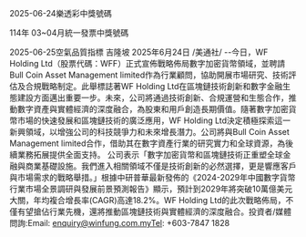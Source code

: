 
2025-06-24樂透彩中獎號碼

                                
114年 03~04月統一發票中獎號碼
                             
2025-06-25空氣品質指標
                               吉隆坡 2025年6月24日 /美通社/ --今日，WF Holding Ltd（股票代碼：WFF）正式宣佈戰略佈局數字加密貨幣領域，並聘請Bull Coin Asset Management limited作為行業顧問，協助開展市場研究、技術評估及合規戰略制定。此舉標誌著WF Holding Ltd在區塊鏈技術創新和數字金融生態建設方面邁出重要一步。未來，公司將通過技術創新、合規運營和生態合作，推動數字資產與實體經濟的深度融合，為股東和用戶創造長期價值。隨著數字加密貨幣市場的快速發展和區塊鏈技術的廣泛應用，WF Holding Ltd決定積極探索這一新興領域，以增強公司的科技競爭力和未來增長潛力。公司將與Bull Coin Asset Management limited合作，借助其在數字資產行業的研究實力和全球資源，為後續業務拓展提供全面支持。 公司表示「數字加密貨幣和區塊鏈技術正重塑全球金融與商業基礎設施。我們進入相關領域不僅是技術創新的必然選擇，更是響應客戶與市場需求的戰略舉措。」根據中研普華最新發佈的《2024-2029年中國數字貨幣行業市場全景調研與發展前景預測報告》顯示，預計到2029年將突破10萬億美元大關，年均複合增長率(CAGR)高達18.2%。WF Holding Ltd的此次戰略佈局，不僅有望搶佔行業先機，還將推動區塊鏈技術與實體經濟的深度融合。投資者/媒體問詢:Email: enquiry@winfung.com.myTel: +603-7847 1828